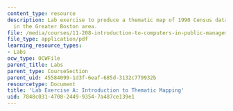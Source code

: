 ```yaml
---
content_type: resource
description: Lab exercise to produce a thematic map of 1990 Census data for towns
  in the Greater Boston area.
file: /media/courses/11-208-introduction-to-computers-in-public-management-ii-january-iap-2002/7848c0314708244993547a487ce139e1_notes01.pdf
file_type: application/pdf
learning_resource_types:
- Labs
ocw_type: OCWFile
parent_title: Labs
parent_type: CourseSection
parent_uid: 45584099-1d3f-6eaf-685d-3132c779932b
resourcetype: Document
title: 'Lab Exercise A: Introduction to Thematic Mapping'
uid: 7848c031-4708-2449-9354-7a487ce139e1
---
```

